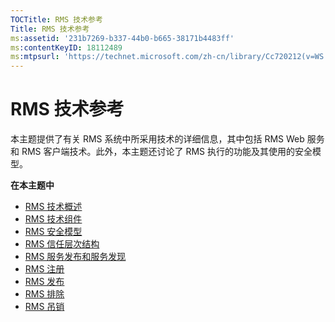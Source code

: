 ```yaml
---
TOCTitle: RMS 技术参考
Title: RMS 技术参考
ms:assetid: '231b7269-b337-44b0-b665-38171b4483ff'
ms:contentKeyID: 18112489
ms:mtpsurl: 'https://technet.microsoft.com/zh-cn/library/Cc720212(v=WS.10)'
---
```


RMS 技术参考
============

本主题提供了有关 RMS 系统中所采用技术的详细信息，其中包括 RMS Web 服务和 RMS 客户端技术。此外，本主题还讨论了 RMS 执行的功能及其使用的安全模型。

**在本主题中**

-   [RMS 技术概述](https://technet.microsoft.com/eb48c3de-e038-4fcb-a091-b67ea4fe0dc7)
-   [RMS 技术组件](https://technet.microsoft.com/05d99f6e-8170-458c-a7ef-cee6fa30f057)
-   [RMS 安全模型](https://technet.microsoft.com/665db831-366d-4dca-9bb3-cc2912481fe1)
-   [RMS 信任层次结构](https://technet.microsoft.com/2d44182f-a653-4383-aba1-dade53f7cf9a)
-   [RMS 服务发布和服务发现](https://technet.microsoft.com/336c0d55-fd7f-4aa9-b3e6-bfd6565b1086)
-   [RMS 注册](https://technet.microsoft.com/999db3e1-e3ab-4513-87d9-d584ee334c00)
-   [RMS 发布](https://technet.microsoft.com/a82f4172-546d-4fab-9f96-3f8b263a5b69)
-   [RMS 排除](https://technet.microsoft.com/c17e393e-b6a9-4ae5-aee5-18baa6b32d4d)
-   [RMS 吊销](https://technet.microsoft.com/72689f90-f3c5-4b61-94ea-d825f3199b3b)
